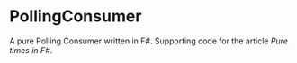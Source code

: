 # PollingConsumer

A pure Polling Consumer written in F#. Supporting code for the article _Pure times in F#_.
